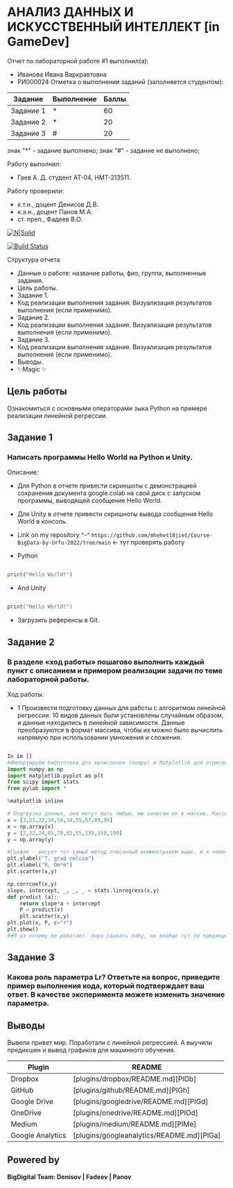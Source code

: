 # АНАЛИЗ ДАННЫХ И ИСКУССТВЕННЫЙ ИНТЕЛЛЕКТ [in GameDev]
Отчет по лабораторной работе #1 выполнил(а):
- Иванова Ивана Варкравтовна
- РИ000024
Отметка о выполнении заданий (заполняется студентом):

| Задание | Выполнение | Баллы |
| ------ | ------ | ------ |
| Задание 1 | * | 60 |
| Задание 2 | * | 20 |
| Задание 3 | # | 20 |

знак "*" - задание выполнено; знак "#" - задание не выполнено;

Работу выполнил:
- Гаев А. Д. студент АТ-04, НМТ-213511.

Работу проверили:
- к.т.н., доцент Денисов Д.В.
- к.э.н., доцент Панов М.А.
- ст. преп., Фадеев В.О.

[![N|Solid](https://cldup.com/dTxpPi9lDf.thumb.png)](https://nodesource.com/products/nsolid)

[![Build Status](https://travis-ci.org/joemccann/dillinger.svg?branch=master)](https://travis-ci.org/joemccann/dillinger)

Структура отчета

- Данные о работе: название работы, фио, группа, выполненные задания.
- Цель работы.
- Задание 1.
- Код реализации выполнения задания. Визуализация результатов выполнения (если применимо).
- Задание 2.
- Код реализации выполнения задания. Визуализация результатов выполнения (если применимо).
- Задание 3.
- Код реализации выполнения задания. Визуализация результатов выполнения (если применимо).
- Выводы.
- ✨Magic ✨

## Цель работы
Ознакомиться с основными операторами зыка Python на примере реализации линейной регрессии.

## Задание 1
### Написать программы Hello World на Python и Unity.
Описание:
 - Для Python в отчете привести скриншоты с демонстрацией сохранения
документа google.colab на свой диск с запуском программы, выводящей
сообщение Hello World.
- Для Unity в отчете привести скришноты вывода сообщения Hello
World в консоль.

- Link on my repository ^-^ `https://github.com/mhehet18jiet/Course-BigData-by-Urfu-2022/tree/main` <- тут проверять работу

- Python

```py

print("Hello World!")

```

- And Unity

```C#

print("Hello World!")

```

- Загрузить референсы в Git.


## Задание 2
### В разделе «ход работы» пошагово выполнить каждый пункт с описанием и примером реализации задачи по теме лабораторной работы.

Ход работы.

- 1 Произвести подготовку данных для работы с алгоритмом линейной
регрессии. 10 видов данных были установлены случайным образом, и
данные находились в линейной зависимости. Данные преобразуются в
формат массива, чтобы их можно было вычислить напрямую при
использовании умножения и сложения.

 
```py

In in []
#Импортируем библтотеки для вычисления (numpy) и Matplotlib для отрисовки графика
import numpy as np
import matplotlib.pyplot as plt
from scipy import stats
from pylab import *

%matplotlib inline

# Подгрузка данных, они могут быть любые, мы занесем их в массив. Массива создано два, тк у нас две оси. Можно сделать три и график будет трехмерным(поверхностью). Фактически метод scatter из пространства имен plt соединяет точки, координатами которых являются значения массива. 0y и 0x... Так далее пока массив не кончится. Можно сделать лабу по физике, но матлаб привычнее. И там тоже py синтаксис
x = [3,21,22,34,54,34,55,67,89,99]
x = np.array(x)
y = [2,22,24,65,79,82,55,130,150,199]
y = np.array(y)

#График - рисует тот самый метод описанный комментраием выше. и я немного поиграюсь с осями. Например зависимость выдуманного проводника от температуры, раз уж речь идет о физике и лабах по ней. Данные офк мы собрали на самой лабе.
plt.ylabel("T, grad celcia")
plt.xlabel("R, Om*m")
plt.scatter(x,y)

np.corrcoef(x,y)
slope, intercept, _, _, _ = stats.linregress(x,y)
def predict (a):
    return slope*a + intercept
    P = predict(x)
	plt.scatter(x,y)
plt.plot(x, P, c="r")
plt.show()
##Я хз почему не работает. пора сдавать лабу, но вообще тут по предикшену выстраивается линия выбирая средние значения и, есобвственно визуализирует линейную регрессию. 
```

## Задание 3
### Какова роль параметра Lr? Ответьте на вопрос, приведите пример выполнения кода, который подтверждает ваш ответ. В качестве эксперимента можете изменить значение параметра.



## Выводы

Вывели привет мир. Поработали с линейной регрессией. А выучили предикшен и вывод графиков для машинного обучения.

| Plugin | README |
| ------ | ------ |
| Dropbox | [plugins/dropbox/README.md][PlDb] |
| GitHub | [plugins/github/README.md][PlGh] |
| Google Drive | [plugins/googledrive/README.md][PlGd] |
| OneDrive | [plugins/onedrive/README.md][PlOd] |
| Medium | [plugins/medium/README.md][PlMe] |
| Google Analytics | [plugins/googleanalytics/README.md][PlGa] |

## Powered by

**BigDigital Team: Denisov | Fadeev | Panov**
